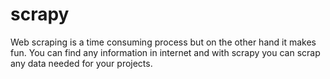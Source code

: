 # scrapy

Web scraping is a time consuming process but on the other hand it makes fun. You can find any information in internet and with scrapy you can scrap any data needed for your projects.
